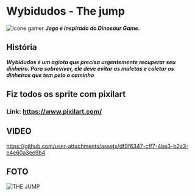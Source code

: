 # Wybidudos - The jump 
![icone gamer](https://github.com/luizfrz/Wybidudos---The-jump-/assets/126346291/9c44ded0-7a9e-41fd-8014-6a2ca56a1e68)
***Jogo é inspirado do Dinosaur Game.***
## História 
***Wybidudos é um agiota que precisa urgentemente recuperar seu dinheiro. Para sobreviver, ele deve evitar as maletas e coletar os dinheiros que tem pelo o caminho***
## Fiz todos os sprite com pixilart 
### Link: https://www.pixilart.com/

## VIDEO

https://github.com/user-attachments/assets/df0f6347-cff7-4be3-b2a3-e4e60a3ee9b4

## FOTO
![THE JUMP](https://github.com/user-attachments/assets/d464f170-879f-427b-802e-002d1c943745)


